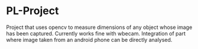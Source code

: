 # PL-Project
Project that uses opencv to measure dimensions of any object whose image has been captured.
Currently works fine with wbecam.
Integration of part where image taken from an android phone can be directly analysed.
